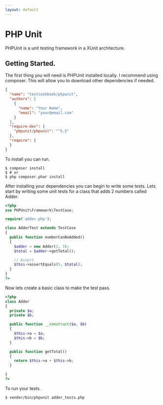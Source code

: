 ```yaml
---
layout: default
---
```

# PHP Unit

PHPUnit is a unit testing framework in a XUnit architecture.  

## Getting Started.

The first thing you will need is PHPUnit installed locally.  I recommend using
composer.  This will allow you to download other dependencies if needed.

```json
{
  "name": "testcookbook/phpunit",
  "authors": [
    {
      "name": "Your Name",
      "email": "your@email.com"
    }
  ],
  "require-dev": {
    "phpunit/phpunit": "^5.5"
  },
  "require": {
  }
}
```

To install you can run.

```
$ composer install
$ # or
$ php composer.phar install
```

After installing your dependencies you can begin to write some tests.  Lets start by writing some unit tests for a class that adds 2 numbers called Adder.

```php
<?php
use PHPUnit\Framework\TestCase;

require('adder.php');

class AdderTest extends TestCase
{
  public function numberCanBeAdded()
  {
    $adder = new Adder(2, 3);
    $total = $adder->getTotal();

    // Assert
    $this->assertEquals(5, $total);
  }
}
?>
```

Now lets create a basic class to make the test pass.

```php
<?php
class Adder
{
  private $a;
  private $b;

  public function __construct($a, $b)
  {
    $this->a = $a;
    $this->b = $b;
  }

  public function getTotal()
  {
    return $this->a + $this->b;
  }

}
?>
```

To run your tests.

```
$ vendor/bin/phpunit adder_tests.php
```